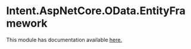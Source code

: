 # Intent.AspNetCore.OData.EntityFramework

This module has documentation available [here.](https://docs.intentarchitect.com/articles/modules-dotnet/intent-aspnetcore-odataquery/intent-aspnetcore-odata-entityframework.html)
